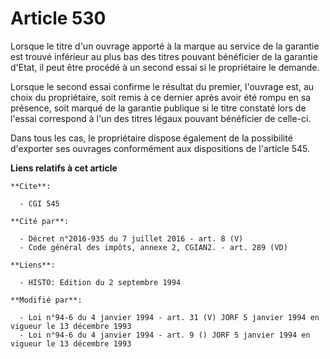 # Article 530

Lorsque le titre d'un ouvrage apporté à la marque au service de la garantie est trouvé inférieur au plus bas des titres
pouvant bénéficier de la garantie d'Etat, il peut être procédé à un second essai si le propriétaire le demande.

Lorsque le second essai confirme le résultat du premier, l'ouvrage est, au choix du propriétaire, soit remis à ce dernier
après avoir été rompu en sa présence, soit marqué de la garantie publique si le titre constaté lors de l'essai correspond à
l'un des titres légaux pouvant bénéficier de celle-ci.

Dans tous les cas, le propriétaire dispose également de la possibilité d'exporter ses ouvrages conformément aux dispositions
de l'article 545.

**Liens relatifs à cet article**

	**Cite**:

	  - CGI 545

	**Cité par**:

	  - Décret n°2016-935 du 7 juillet 2016 - art. 8 (V)
	  - Code général des impôts, annexe 2, CGIAN2. - art. 289 (VD)

	**Liens**:

	  - HISTO: Edition du 2 septembre 1994

	**Modifié par**:

	  - Loi n°94-6 du 4 janvier 1994 - art. 31 (V) JORF 5 janvier 1994 en vigueur le 13 décembre 1993
	  - Loi n°94-6 du 4 janvier 1994 - art. 9 () JORF 5 janvier 1994 en vigueur le 13 décembre 1993
